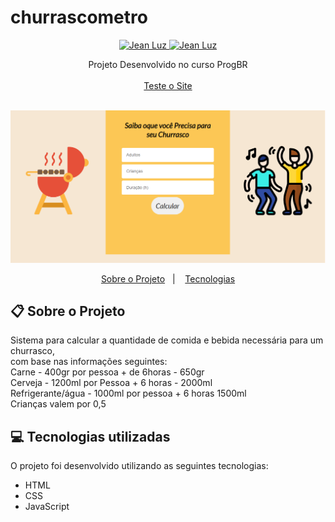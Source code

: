 # churrascometro

<p align="center">	
  <a href="https://www.linkedin.com/in/jean-luz-48b97268/">
    <img alt="Jean Luz" src="https://img.shields.io/badge/-jeanluz-FFE162?style=flat&logo=Linkedin&logoColor=black" />
  </a>
  <a href="mailto:jeanluz.delta@gmail.com">
    <img alt="Jean Luz" src="https://img.shields.io/badge/-jeanluz.delta@gmail.com-FFE162?style=flat-square&logo=Gmail&logoColor=black" />
  </a>
  
  <div align="center">
    Projeto Desenvolvido no curso ProgBR
    </div>
    <br>
    <div align="center">
    <a href="https://jeantmc.github.io/churrascometro/"> Teste o Site
    </a>
    </div>
    </br>
    <div>
    <p align="center">
    <img src="./img/a.png" width="2000px">
    </p>
    </div>
    <p align="center">
  <a href="#clipboard-sobre-o-projeto">Sobre o Projeto</a>&nbsp;&nbsp;&nbsp;|&nbsp;&nbsp;&nbsp;
  <a href="#computer-tecnologias-utilizadas">Tecnologias</a></p>

## :clipboard: Sobre o Projeto

Sistema para calcular a quantidade de comida e bebida necessária para um churrasco,
</br>
com base nas informações seguintes:
</br>
Carne - 400gr por pessoa + de 6horas - 650gr
</br>
Cerveja - 1200ml por Pessoa + 6 horas - 2000ml
</br>
Refrigerante/água - 1000ml por pessoa + 6 horas 1500ml
</br>
Crianças valem por 0,5

## :computer: Tecnologias utilizadas

O projeto foi desenvolvido utilizando as seguintes tecnologias:

- HTML
- CSS
- JavaScript


